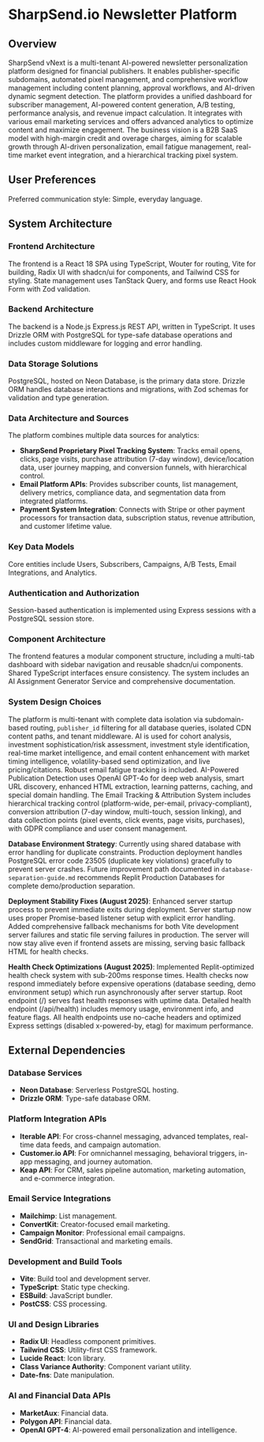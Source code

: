 # SharpSend.io Newsletter Platform

## Overview

SharpSend vNext is a multi-tenant AI-powered newsletter personalization platform designed for financial publishers. It enables publisher-specific subdomains, automated pixel management, and comprehensive workflow management including content planning, approval workflows, and AI-driven dynamic segment detection. The platform provides a unified dashboard for subscriber management, AI-powered content generation, A/B testing, performance analysis, and revenue impact calculation. It integrates with various email marketing services and offers advanced analytics to optimize content and maximize engagement. The business vision is a B2B SaaS model with high-margin credit and overage charges, aiming for scalable growth through AI-driven personalization, email fatigue management, real-time market event integration, and a hierarchical tracking pixel system.

## User Preferences

Preferred communication style: Simple, everyday language.

## System Architecture

### Frontend Architecture

The frontend is a React 18 SPA using TypeScript, Wouter for routing, Vite for building, Radix UI with shadcn/ui for components, and Tailwind CSS for styling. State management uses TanStack Query, and forms use React Hook Form with Zod validation.

### Backend Architecture

The backend is a Node.js Express.js REST API, written in TypeScript. It uses Drizzle ORM with PostgreSQL for type-safe database operations and includes custom middleware for logging and error handling.

### Data Storage Solutions

PostgreSQL, hosted on Neon Database, is the primary data store. Drizzle ORM handles database interactions and migrations, with Zod schemas for validation and type generation.

### Data Architecture and Sources

The platform combines multiple data sources for analytics:
- **SharpSend Proprietary Pixel Tracking System**: Tracks email opens, clicks, page visits, purchase attribution (7-day window), device/location data, user journey mapping, and conversion funnels, with hierarchical control.
- **Email Platform APIs**: Provides subscriber counts, list management, delivery metrics, compliance data, and segmentation data from integrated platforms.
- **Payment System Integration**: Connects with Stripe or other payment processors for transaction data, subscription status, revenue attribution, and customer lifetime value.

### Key Data Models

Core entities include Users, Subscribers, Campaigns, A/B Tests, Email Integrations, and Analytics.

### Authentication and Authorization

Session-based authentication is implemented using Express sessions with a PostgreSQL session store.

### Component Architecture

The frontend features a modular component structure, including a multi-tab dashboard with sidebar navigation and reusable shadcn/ui components. Shared TypeScript interfaces ensure consistency. The system includes an AI Assignment Generator Service and comprehensive documentation.

### System Design Choices

The platform is multi-tenant with complete data isolation via subdomain-based routing, `publisher_id` filtering for all database queries, isolated CDN content paths, and tenant middleware. AI is used for cohort analysis, investment sophistication/risk assessment, investment style identification, real-time market intelligence, and email content enhancement with market timing intelligence, volatility-based send optimization, and live pricing/citations. Robust email fatigue tracking is included. AI-Powered Publication Detection uses OpenAI GPT-4o for deep web analysis, smart URL discovery, enhanced HTML extraction, learning patterns, caching, and special domain handling. The Email Tracking & Attribution System includes hierarchical tracking control (platform-wide, per-email, privacy-compliant), conversion attribution (7-day window, multi-touch, session linking), and data collection points (pixel events, click events, page visits, purchases), with GDPR compliance and user consent management.

**Database Environment Strategy**: Currently using shared database with error handling for duplicate constraints. Production deployment handles PostgreSQL error code 23505 (duplicate key violations) gracefully to prevent server crashes. Future improvement path documented in `database-separation-guide.md` recommends Replit Production Databases for complete demo/production separation.

**Deployment Stability Fixes (August 2025)**: Enhanced server startup process to prevent immediate exits during deployment. Server startup now uses proper Promise-based listener setup with explicit error handling. Added comprehensive fallback mechanisms for both Vite development server failures and static file serving failures in production. The server will now stay alive even if frontend assets are missing, serving basic fallback HTML for health checks.

**Health Check Optimizations (August 2025)**: Implemented Replit-optimized health check system with sub-200ms response times. Health checks now respond immediately before expensive operations (database seeding, demo environment setup) which run asynchronously after server startup. Root endpoint (/) serves fast health responses with uptime data. Detailed health endpoint (/api/health) includes memory usage, environment info, and feature flags. All health endpoints use no-cache headers and optimized Express settings (disabled x-powered-by, etag) for maximum performance.

## External Dependencies

### Database Services

- **Neon Database**: Serverless PostgreSQL hosting.
- **Drizzle ORM**: Type-safe database ORM.

### Platform Integration APIs

- **Iterable API**: For cross-channel messaging, advanced templates, real-time data feeds, and campaign automation.
- **Customer.io API**: For omnichannel messaging, behavioral triggers, in-app messaging, and journey automation.
- **Keap API**: For CRM, sales pipeline automation, marketing automation, and e-commerce integration.

### Email Service Integrations

- **Mailchimp**: List management.
- **ConvertKit**: Creator-focused email marketing.
- **Campaign Monitor**: Professional email campaigns.
- **SendGrid**: Transactional and marketing emails.

### Development and Build Tools

- **Vite**: Build tool and development server.
- **TypeScript**: Static type checking.
- **ESBuild**: JavaScript bundler.
- **PostCSS**: CSS processing.

### UI and Design Libraries

- **Radix UI**: Headless component primitives.
- **Tailwind CSS**: Utility-first CSS framework.
- **Lucide React**: Icon library.
- **Class Variance Authority**: Component variant utility.
- **Date-fns**: Date manipulation.

### AI and Financial Data APIs

- **MarketAux**: Financial data.
- **Polygon API**: Financial data.
- **OpenAI GPT-4**: AI-powered email personalization and intelligence.